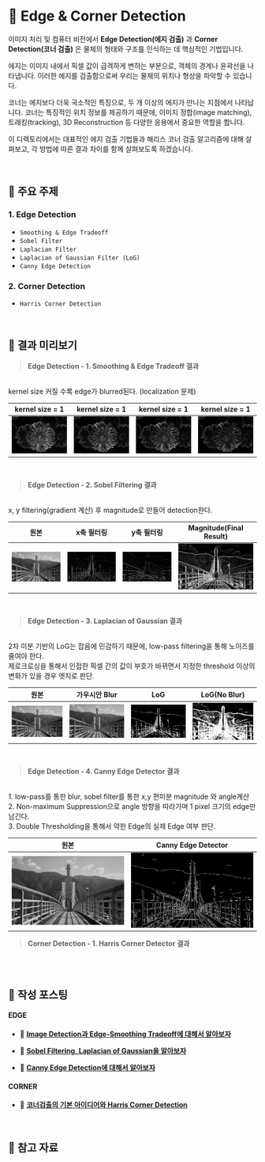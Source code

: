 # 📐 Edge & Corner Detection
이미지 처리 및 컴퓨터 비전에서 **Edge Detection(에지 검출)** 과 **Corner Detection(코너 검출)** 은 물체의 형태와 구조를 인식하는 데 핵심적인 기법입니다.

에지는 이미지 내에서 픽셀 값이 급격하게 변하는 부분으로, 객체의 경계나 윤곽선을 나타냅니다. 이러한 에지를 검출함으로써 우리는 물체의 위치나 형상을 파악할 수 있습니다.

코너는 에지보다 더욱 국소적인 특징으로, 두 개 이상의 에지가 만나는 지점에서 나타납니다. 코너는 특징적인 위치 정보를 제공하기 때문에, 이미지 정합(image matching), 트래킹(tracking), 3D Reconstruction 등 다양한 응용에서 중요한 역할을 합니다.

이 디렉토리에서는 대표적인 에지 검출 기법들과 해리스 코너 검출 알고리즘에 대해 살펴보고, 각 방법에 따른 결과 차이를 함께 살펴보도록 하겠습니다.


<br>

## 📂 주요 주제

### 1. Edge Detection
- `Smoothing & Edge Tradeoff`
- `Sobel Filter`
- `Laplacian Filter`
- `Laplacian of Gaussian Filter (LoG)`
- `Canny Edge Detection`

### 2. Corner Detection 
- `Harris Corner Detection`

<br>

## 📌 결과 미리보기

> **Edge Detection - 1. Smoothing & Edge Tradeoff 결과**
<br>
kernel size 커질 수록 edge가 blurred된다. (localization 문제)

|kernel size = 1|kernel size = 1|kernel size = 1|kernel size = 1|
|:--:|:--:|:--:|:--:|
|![](images/edge_blur_ksize_1.png)|![](images/edge_blur_ksize_3.png)|![](images/edge_blur_ksize_5.png)|![](images/edge_blur_ksize_9.png)|

<br>

> **Edge Detection - 2. Sobel Filtering 결과**
<br>
x, y filtering(gradient 계산) 후 magnitude로 만들어 detection한다.

|원본|x축 필터링|y축 필터링|Magnitude(Final Result)|
|:--:|:--:|:--:|:--:|
| <img src="images/original.png" width="200"/> | <img src="images/sobel_x.png" width="200"/> | <img src="images/sobel_y.png" width="200"/> | <img src="images/sobel_magnitude.png" width="200"/> |

<br>

> **Edge Detection - 3. Laplacian of Gaussian 결과**
<br>
2차 미분 기반의 LoG는 잡음에 민감하기 때문에, low-pass filtering을 통해 노이즈를 줄여야 한다. 
<br>
제로크로싱을 통해서 인접한 픽셀 간의 값이 부호가 바뀌면서 지정한 threshold 이상의 변화가 있을 경우 엣지로 판단.

|원본|가우시안 Blur|LoG|LoG(No Blur)|
|:--:|:--:|:--:|:--:|
| <img src="images/original.png" width="200"/> | <img src="images/gaussian_blur.png" width="200"/> | <img src="images/log_zc.png" width="200"/> | <img src="images/wo_zc_log.png" width="200"/> |

<br>

> **Edge Detection - 4. Canny Edge Detector 결과**
<br>
    1. low-pass를 통한 blur, sobel filter를 통한 x,y 편미분 magnitude 와 angle계산
<br>
    2. Non-maximum Suppression으로 angle 방향을 따라가며 1 pixel 크기의 edge만 남긴다.
<br>
    3. Double Thresholding을 통해서 약한 Edge의 실제 Edge 여부 판단. 

|원본|Canny Edge Detector|
|:--:|:--:|
| <img src="images/original.png" width="400"/> | <img src="images/canny.png" width="400"/> | 


> **Corner Detection - 1. Harris Corner Detector 결과**
<br>



<br>

## 🔗 작성 포스팅

#### EDGE
- 📐 [**Image Detection과 Edge-Smoothing Tradeoff에 대해서 알아보자**](https://he-kate1130.tistory.com/145)

- 📐 [**Sobel Filtering, Laplacian of Gaussian을 알아보자**](https://he-kate1130.tistory.com/147)

- 📐 [**Canny Edge Detection에 대해서 알아보자**](https://he-kate1130.tistory.com/148)

#### CORNER

- 📐 [**코너검출의 기본 아이디어와 Harris Corner Detection**](https://he-kate1130.tistory.com/149)


<br>

## 📖 참고 자료

